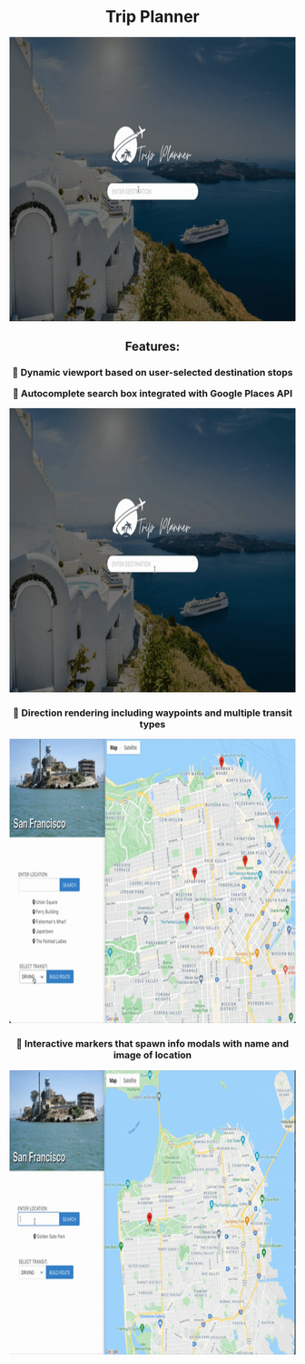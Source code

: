 <h1 align="center">Trip Planner</h1>


<p align="center">
<img src="./overview.gif" width="850" height="500">
</p>

<h2 align="center">Features:</h2>


<h3 align="center">
📍 Dynamic viewport based on user-selected destination stops

📍 Autocomplete search box integrated with Google Places API
</h3>

</h3>
<p align="center">
  <img src="./destination.gif" width="850" height="500">
</p>

<h3 align="center">
  📍 Direction rendering including waypoints and multiple transit types
</h3>

<p align="center">
<img src="./directions.gif" width="850" height="500">
</p>

<h3 align="center">
  📍 Interactive markers that spawn info modals with name and image of location
</h3>

<p align="center">
  <img src="./locations.gif" width="850" height="500">
</p>


</h3>